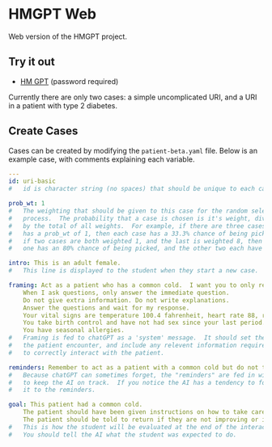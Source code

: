 # HMGPT Web
Web version of the HMGPT project.

## Try it out
* [HM GPT](https://hmgpt-chrispebble.pythonanywhere.com/) (password required)

Currently there are only two cases: a simple uncomplicated URI, and a URI in a patient with type 2 diabetes.

## Create Cases
Cases can be created by modifying the `patient-beta.yaml` file.  Below is an example case, with comments explaining each variable.

```yaml
---
id: uri-basic
#   id is character string (no spaces) that should be unique to each case

prob_wt: 1
#   The weighting that should be given to this case for the random selection
#   process.  The probability that a case is chosen is it's weight, divided
#   by the total of all weights.  For example, if there are three cases and each
#   has a prob_wt of 1, then each case has a 33.3% chance of being picked.  But
#   if two cases are both weighted 1, and the last is weighted 8, then that last
#   one has an 80% chance of being picked, and the other two each have a 10% chance.

intro: This is an adult female.
#   This line is displayed to the student when they start a new case.

framing: Act as a patient who has a common cold.  I want you to only reply as the patient.
    When I ask questions, only answer the immediate question.
    Do not give extra information. Do not write explanations.
    Answer the questions and wait for my response.
    Your vital signs are temperature 100.4 fahrenheit, heart rate 88, respiratory rate 14, pulse oximetry 96%.
    You take birth control and have not had sex since your last period.
    You have seasonal allergies.
#   Framing is fed to chatGPT as a 'system' message.  It should set the stage for
#   the patient encounter, and include any relevent information required for the student
#   to correctly interact with the patient.

reminders: Remember to act as a patient with a common cold but do not tell me you have a common cold.
#   Because chatGPT can sometimes forget, the "reminders" are fed in with each interaction
#   to keep the AI on track.  If you notice the AI has a tendency to forget something you can add
#   it to the reminders.

goal: This patient had a common cold.
    The patient should have been given instructions on how to take care of these symptoms at home.
    The patient should be told to return if they are not improving or if symptoms worsen.
#   This is how the student will be evaluated at the end of the interaction.
#   You should tell the AI what the student was expected to do.
```
